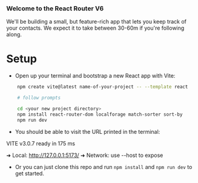 ### Welcome to the React Router V6

We'll be building a small, but feature-rich app that lets you keep track of your contacts. We expect it to take between 30-60m if you're following along.

# Setup

- Open up your terminal and bootstrap a new React app with Vite:

```bash
    npm create vite@latest name-of-your-project -- --template react

    # follow prompts

    cd <your new project directory>
    npm install react-router-dom localforage match-sorter sort-by
    npm run dev
```

- You should be able to visit the URL printed in the terminal:

VITE v3.0.7 ready in 175 ms

➜ Local: http://127.0.0.1:5173/
➜ Network: use --host to expose

- Or you can just clone this repo and run `npm install` and `npm run dev` to get started.
